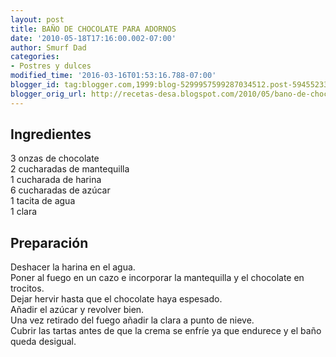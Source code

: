 ```yaml
---
layout: post
title: BAÑO DE CHOCOLATE PARA ADORNOS
date: '2010-05-18T17:16:00.002-07:00'
author: Smurf Dad
categories:
- Postres y dulces
modified_time: '2016-03-16T01:53:16.788-07:00'
blogger_id: tag:blogger.com,1999:blog-5299957599287034512.post-5945523397007348197
blogger_orig_url: http://recetas-desa.blogspot.com/2010/05/bano-de-chocolate-para-adornos.html
---
```


<h2>Ingredientes</h2><p>3 onzas de chocolate<br/>2 cucharadas de mantequilla<br/>1 cucharada de harina<br/>6 cucharadas de az&uacute;car<br/>1 tacita de agua<br/>1 clara</p><h2>Preparaci&oacute;n</h2><p>Deshacer la harina en el agua.<br/>Poner al fuego en un cazo e incorporar la mantequilla y el chocolate en trocitos.<br/>Dejar hervir hasta que el chocolate haya espesado.<br/>A&ntilde;adir el az&uacute;car y revolver bien.<br/>Una vez retirado del fuego a&ntilde;adir la clara a punto de nieve.<br/>Cubrir las tartas antes de que la crema se enfr&iacute;e ya que endurece y el ba&ntilde;o queda desigual.</p><br>